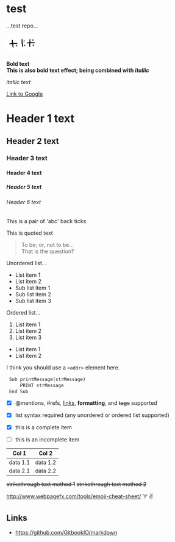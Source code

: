 # test
...test repo...

![Paul's pic](code.png)
<!--Format: ![Alt Text](http://www.github.com/pramnora/test/paul.jpg)-->

**Bold text**  
__This is also bold text effect; being combined with *itallic*__

*itallic text*

[Link to Google](http://www.google.com)


# Header 1 text
##  Header 2 text
### Header 3 text
#### Header 4 text
##### Header 5 text
###### Header 6 text

This is a pair of 'abc' back ticks

This is quoted text 
> To be; or, not to be...  
> That is the question?

Unordered list...

* List item 1  
* List item 2  
 * Sub list item 1  
 * Sub list item 2  
 * Sub list item 3  
 
Ordered list...

1. List item 1
2. List item 2
3. List item 3
 * List item 1
 * List item 2
 
I think you should use a 
`<addr>` element here.
 
     Sub printMessage(strMessage)
         PRINT strMessage
     End Sub

- [x] @mentions, #refs, [links](), **formatting**, and <del>tags</del> supported
- [x] list syntax required (any unordered or ordered list supported)
- [x] this is a complete item
- [ ] this is an incomplete item


Col 1 | Col 2
------ | -------
data 1.1 | data 1.2
data 2.1 | data 2.2

<del>strikethrough text method 1</del>
~~strikethrough text method 2~~

http://www.webpagefx.com/tools/emoji-cheat-sheet/
:aries: :v:

## Links

- https://github.com/GitbookIO/markdown  

